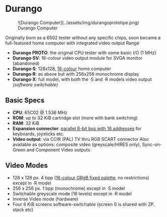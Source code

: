 # Durango

<figure markdown>
![Durango Computer](../assets/img/durangoprototipe.png)
<figcaption>Durango Computer</figcaption>
</figure>

Originally born as a 6502 tester without any specific chips, soon became a full-featured home computer with integrated video output
Range

* **Durango PROTO**: the original CPU tester with some basic I/O (1 MHz)
* **Durango·SV**: 16-colour video output module for SVGA monitor (abandoned)
* **Durango·S**: 128x128, [16-colour](palette.md) home computer
* **Durango·R**: as above but with 256x256 monochrome display
* **Durango·X**: full model, with both the ·S and ·R models video output _(software switchable)_

## Basic Specs

* **CPU**: 65C02 @ 1.536 MHz
* **ROM**: up to 32 KiB cartridge slot (more with bank switching)
* **RAM**: 32 KiB
* **Expansion connector**: [parallel 8-bit bus with 16 addresses](exp_bus.md) for keyboards, joysticks etc.
* **Video output**: via CCIR (PAL) TV thru RGB SCART connector
    Also available as options: composite video (greyscale/HIRES only), Sync-on-Green and Component Video outputs

## Video Modes

* 128 x 128 px. 4 bpp ([16-colour GRgB fixed palette](palette.md), no restrictions) except in ·R model
* 256 x 256 px. 1 bpp (monochrome) except in ·S model
* Switchable greyscale mode (16 levels) except in ·R model
* Inverse Video mode (hardware)
* Four 8 KiB screens software-switchable (screen 0 is shared with ZP, stack etc)
